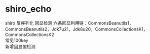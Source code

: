 # shiro_echo
shiro 反序列化 回显检测
六条回显利用链：CommonsBeanutils1，CommonsBeanutils2，Jdk7u21，Jdk8u20，CommonsCollectionsK1，CommonsCollectionsK2  
常见100key  
新增回显值检测
